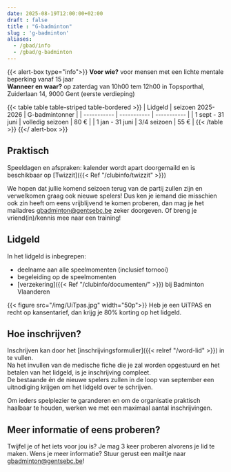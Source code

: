 ```yaml
---
date: 2025-08-19T12:00:00+02:00
draft : false
title : "G-badminton"
slug : 'g-badminton'
aliases:
  - /gbad/info
  - /gbad/g-badminton
---
```

{{< alert-box type="info">}}
**Voor wie?** voor mensen met een lichte mentale beperking vanaf 15 jaar  
**Wanneer en waar?** op zaterdag van 10h00 tem 12h00 in Topsporthal, Zuiderlaan 14, 9000 Gent (eerste verdieping)

{{< table table table-striped table-bordered >}}
| Lidgeld | seizoen 2025-2026 | G-badmintonner |
| ----------- | ----------- | ----------- |
| 1 sept - 31 juni |  volledig seizoen  | 80 € |
| 1 jan - 31 juni |  3/4 seizoen | 55 € |
{{< /table >}}
{{</ alert-box >}}

## Praktisch
Speeldagen en afspraken: kalender wordt apart doorgemaild en is beschikbaar op [Twizzit]({{< Ref "/clubinfo/twizzit" >}})

We hopen dat jullie komend seizoen terug van de partij zullen zijn en verwelkomen graag ook nieuwe spelers!
Dus ken je iemand die misschien ook zin heeft om eens vrijblijvend te komen proberen, dan mag je het mailadres gbadminton@gentsebc.be zeker doorgeven. Of breng je vriend(in)/kennis mee naar een training!

## Lidgeld
In het lidgeld is inbegrepen: 
* deelname aan alle speelmomenten (inclusief tornooi)
* begeleiding op de speelmomenten
* [verzekering]({{< Ref "/clubinfo/documenten/" >}}) bij Badminton Vlaanderen

{{< figure src="/img/UiTpas.jpg" width="50p">}}
Heb je een UiTPAS en recht op kansentarief, dan krijg je 80% korting op het lidgeld.

## Hoe inschrijven?
Inschrijven kan door het [inschrijvingsformulier]({{< relref "/word-lid" >}}) in te vullen.  
Na het invullen van de medische fiche die je zal worden opgestuurd en het betalen van het lidgeld, is je inschrijving compleet.  
De bestaande én de nieuwe spelers zullen in de loop van september een uitnodiging krijgen om het lidgeld over te schrijven.


Om ieders spelplezier te garanderen en om de organisatie praktisch haalbaar te houden, werken we met een maximaal aantal inschrijvingen.

## Meer informatie of eens proberen?
Twijfel je of het iets voor jou is? Je mag 3 keer proberen alvorens je lid te maken.
Wens je meer informatie? Stuur gerust een mailtje naar gbadminton@gentsebc.be!




